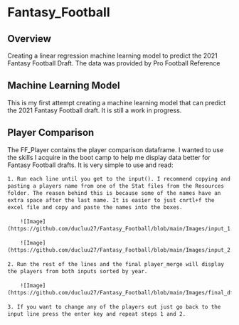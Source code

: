 # Fantasy_Football

## Overview
Creating a linear regression machine learning model to predict the 2021 Fantasy Football Draft. The data was provided by Pro Football Reference 

## Machine Learning Model
This is my first attempt creating a machine learning model that can predict the 2021 Fantasy Football draft. It is still a work in progress.

## Player Comparison 
The FF_Player contains the player comparison dataframe. I wanted to use the skills I acquire in the boot camp to help me display data better for Fantasy Football drafts. It is very simple to use and read:

    1. Run each line until you get to the input(). I recommend copying and pasting a players name from one of the Stat files from the Resources folder. The reason behind this is because some of the names have an extra space after the last name. It is easier to just cnrtl+f the excel file and copy and paste the names into the boxes.

        ![Image](https://github.com/ducluu27/Fantasy_Football/blob/main/Images/input_1.png)

        ![Image](https://github.com/ducluu27/Fantasy_Football/blob/main/Images/input_2.png)

    2. Run the rest of the lines and the final player_merge will display the players from both inputs sorted by year.

        ![Image](https://github.com/ducluu27/Fantasy_Football/blob/main/Images/final_df.png)

    3. If you want to change any of the players out just go back to the input line press the enter key and repeat steps 1 and 2.